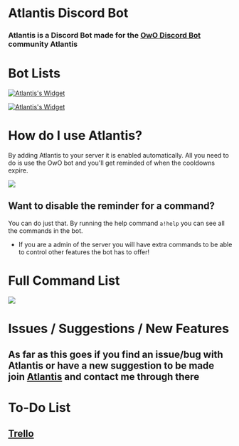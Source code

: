 # Atlantis Discord Bot
### Atlantis is a Discord Bot made for the [OwO Discord Bot](https://top.gg/bot/owo) community Atlantis

# Bot Lists
[![Atlantis's Widget](https://api.botlist.space/widget/688911718788628496/6?rounded=true&background=017a97&shadows=true "Atlantis on botlist.space")](https://botlist.space/bot/688911718788628496?utm_source=bls&utm_medium=widget&utm_campaign=688911718788628496)

[![Atlantis's Widget](https://top.gg/api/widget/688911718788628496.svg?middlecolor=073a3b&usernamecolor=d4af37&highlightcolor=101010&topcolor=0e5c5e "Atlantis on top.gg")](https://top.gg/bot/688911718788628496)

# How do I use Atlantis?
By adding Atlantis to your server it is enabled automatically. 
All you need to do is use the OwO bot and you'll get reminded of when the cooldowns expire.

[![](https://i.imgur.com/mLepryJ.png)]()

## Want to disable the reminder for a command?
You can do just that. By running the help command `a!help` you can see all the commands in the bot. 

* If you are a admin of the server you will have extra commands to be able to control other features the bot has to offer!

# Full Command List
![](https://i.imgur.com/oymBTPB.png)

# Issues / Suggestions / New Features
## As far as this goes if you find an issue/bug with Atlantis or have a new suggestion to be made join [Atlantis](https://discord.gg/FCUZeGb) and contact me through there

# To-Do List
## [Trello](https://trello.com/b/ax8kNXuk/atlantis-discord-bot)